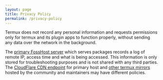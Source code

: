 ```yaml
---
layout: page
title: Privacy Policy
permalink: /privacy-policy
---
```


Termux does not record any personal information and requests permissions only for termux and its plugin apps to function properly, without sending any data over the network in the background.

The [primary FossHost server](https://packages.termux.org) which serves packages records a log of remote IP, access time and what is being accessed. This information is only stored for troubleshooting purposes and is not shared with any third parties. The [CloudFlare CDN endpoint](https://packages-cf.termux.org) for primary host and [other termux mirrors](https://github.com/termux/termux-packages/wiki/Mirrors) hosted by the community and maintainers may have different policies.
